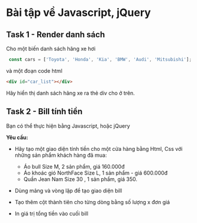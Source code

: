 # Bài tập về Javascript, jQuery


## Task 1 - Render danh sách

Cho một biến danh sách hãng xe hơi

```js
 const cars = ['Toyota', 'Honda', 'Kia', 'BMW', 'Audi', 'Mitsubishi'];

```
và một đoạn code html

```html
<div id="car_list"></div>
```

Hãy hiển thị danh sách hãng xe ra thẻ div cho ở trên.



## Task 2 - Bill tính tiền

Bạn có thể thực hiện bằng Javascript, hoặc jQuery

**Yêu cầu:**

- Hãy tạo một giao diện tính tiền cho một cửa hàng bằng Html, Css với những sản phẩm khách hàng đã mua: 

    + Áo bull Size M, 2 sản phẩm, giá 160.000đ
    + Áo khoác gió NorthFace Size L, 1 sản phẩm - giá 
    600.000đ
    + Quần Jean Nam Size 30 , 1 sản phẩm, giá 350.
    
- Dùng mảng và vòng lặp để tạo giao diện bill
- Tạo thêm cột thành tiên cho từng dòng bằng số lượng x đơn  giá
- In giá trị tổng tiền vào cuối bill